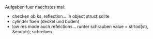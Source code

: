 Aufgaben fuer naechstes mal:
- checken ob ks, reflection... in object struct sollte
- cylinder fixen (deckel und boden)
- low res mode auch refelctions... runter schrauben
value = strtod(str, &endptr); schreiben

